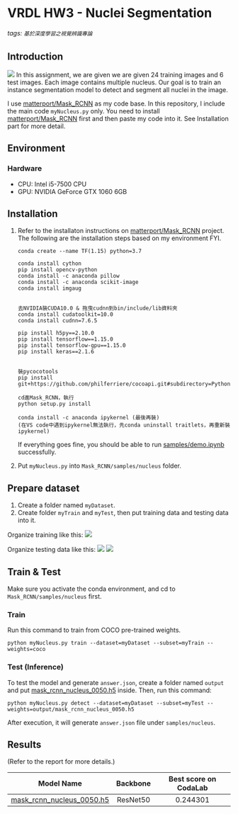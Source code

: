 # VRDL HW3 - Nuclei Segmentation
###### tags: `基於深度學習之視覺辨識專論`
## Introduction
![](https://i.imgur.com/RaOLP2s.jpg)
In this assignment, we are given we are given 24 training images and 6 test images. Each image contains multiple nucleus. Our goal is to train an instance segmentation model to detect and segment all nuclei in the image.

I use [matterport/Mask_RCNN](https://github.com/matterport/Mask_RCNN) as my code base. In this repository, I include the main code `myNucleus.py` only. You need to install [matterport/Mask_RCNN](https://github.com/matterport/Mask_RCNN) first and then paste my code into it. See Installation part for more detail.

## Environment
### Hardware
* CPU: Intel i5-7500 CPU
* GPU: NVIDIA GeForce GTX 1060 6GB

## Installation
1. Refer to the installaton instructions on [matterport/Mask_RCNN](https://github.com/matterport/Mask_RCNN) project. The following are the installation steps based on my environment FYI.
    ```
    conda create --name TF(1.15) python=3.7

    conda install cython
    pip install opencv-python
    conda install -c anaconda pillow
    conda install -c anaconda scikit-image
    conda install imgaug


    去NVIDIA裝CUDA10.0 & 拖曳cudnn到bin/include/lib資料夾
    conda install cudatoolkit=10.0 
    conda install cudnn=7.6.5 

    pip install h5py==2.10.0
    pip install tensorflow==1.15.0
    pip install tensorflow-gpu==1.15.0
    pip install keras==2.1.6


    裝pycocotools
    pip install git+https://github.com/philferriere/cocoapi.git#subdirectory=PythonAPI

    cd進Mask_RCNN，執行
    python setup.py install

    conda install -c anaconda ipykernel (最後再裝)
    (在VS code中遇到ipykernel無法執行，先conda uninstall traitlets，再重新裝ipykernel)
    ```
    If everything goes fine, you should be able to run [samples/demo.ipynb](https://github.com/matterport/Mask_RCNN/blob/master/samples/demo.ipynb) successfully.

2. Put `myNucleus.py` into `Mask_RCNN/samples/nucleus` folder.


## Prepare dataset
1. Create a folder named `myDataset`.
2. Create folder `myTrain` and `myTest`, then put training data and testing data into it.

Organize training like this:
![](https://i.imgur.com/3l88gdo.png)

Organize testing data like this:
![](https://i.imgur.com/qCDCYww.png)
![](https://i.imgur.com/fu8tlom.png)


## Train & Test
Make sure you activate the conda environment, and cd to `Mask_RCNN/samples/nucleus` first.

### Train
Run this command to train from COCO pre-trained weights.
```
python myNucleus.py train --dataset=myDataset --subset=myTrain --weights=coco
```

### Test (Inference)
To test the model and generate `answer.json`, create a folder named `output` and put [mask_rcnn_nucleus_0050.h5](https://drive.google.com/file/d/16GC3c6XLKSu5lI4N7aaP7WLqUhWpHMhb/view?usp=sharing) inside. Then, run this command:
```
python myNucleus.py detect --dataset=myDataset --subset=myTest --weights=output/mask_rcnn_nucleus_0050.h5
```
After execution, it will generate `answer.json` file under `samples/nucleus`.



## Results
(Refer to the report for more details.)

| Model Name  | Backbone | Best score on CodaLab |
| :-: | :-: | :-: |
| [mask_rcnn_nucleus_0050.h5 ](https://drive.google.com/file/d/16GC3c6XLKSu5lI4N7aaP7WLqUhWpHMhb/view?usp=sharing)  | ResNet50 | 0.244301  |
